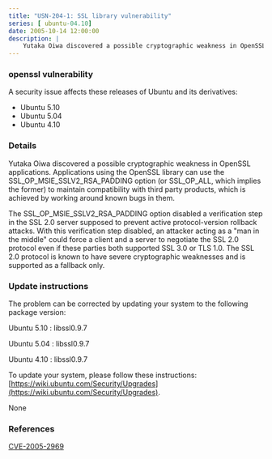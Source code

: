 ```yaml
---
title: "USN-204-1: SSL library vulnerability"
series: [ ubuntu-04.10]
date: 2005-10-14 12:00:00
description: |
    Yutaka Oiwa discovered a possible cryptographic weakness in OpenSSL applications. Applications using the OpenSSL library can use the SSL_OP_MSIE_SSLV2_RSA_PADDING option (or SSL_OP_ALL, which implies the former) to maintain compatibility with third party products, which is achieved by working around known bugs in them.
--- 
```

 
### openssl vulnerability

A security issue affects these releases of Ubuntu and its derivatives:

* Ubuntu 5.10
* Ubuntu 5.04
* Ubuntu 4.10

### Details

Yutaka Oiwa discovered a possible cryptographic weakness in OpenSSL applications. Applications using the OpenSSL library can use the SSL_OP_MSIE_SSLV2_RSA_PADDING option (or SSL_OP_ALL, which implies the former) to maintain compatibility with third party products, which is achieved by working around known bugs in them.

The SSL_OP_MSIE_SSLV2_RSA_PADDING option disabled a verification step in the SSL 2.0 server supposed to prevent active protocol-version rollback attacks. With this verification step disabled, an attacker acting as a &quot;man in the middle&quot; could force a client and a server to negotiate the SSL 2.0 protocol even if these parties both supported SSL 3.0 or TLS 1.0. The SSL 2.0 protocol is known to have severe cryptographic weaknesses and is supported as a fallback only.

### Update instructions

The problem can be corrected by updating your system to the following package version:

Ubuntu 5.10
 : libssl0.9.7 

Ubuntu 5.04
 : libssl0.9.7 

Ubuntu 4.10
 : libssl0.9.7 

To update your system, please follow these instructions: [https://wiki.ubuntu.com/Security/Upgrades](https://wiki.ubuntu.com/Security/Upgrades).

None

### References

 [CVE-2005-2969](http://people.ubuntu.com/~ubuntu-security/cve/CVE-2005-2969)
 

